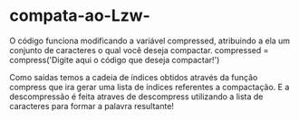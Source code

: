 # compata-ao-Lzw-

O código funciona modificando a variável compressed, atribuindo a ela um conjunto de caracteres o qual você deseja compactar.
compressed = compress('Digite aqui o código que deseja compactar!')

Como saídas temos a cadeia de índices obtidos através da função compress que ira gerar uma lista de índices referentes a compactação.
E a descompressão é feita atraves de descompress utilizando a lista de caracteres para formar a palavra resultante!
